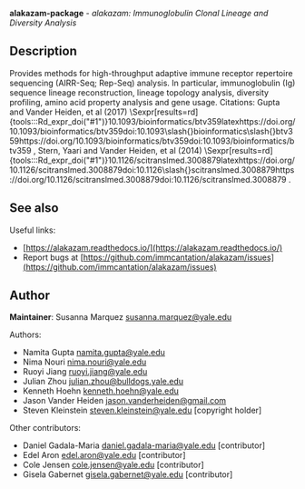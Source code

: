 **alakazam-package** - *alakazam: Immunoglobulin Clonal Lineage and Diversity Analysis*

Description
--------------------

Provides methods for high-throughput adaptive immune receptor repertoire sequencing (AIRR-Seq; Rep-Seq) analysis. In particular, immunoglobulin (Ig) sequence lineage reconstruction, lineage topology analysis, diversity profiling, amino acid property analysis and gene usage. Citations: Gupta and Vander Heiden, et al (2017) \Sexpr[results=rd]{tools:::Rd_expr_doi("#1")}10.1093/bioinformatics/btv359latexhttps://doi.org/10.1093/bioinformatics/btv359doi:10.1093\slash{}bioinformatics\slash{}btv359https://doi.org/10.1093/bioinformatics/btv359doi:10.1093/bioinformatics/btv359
, Stern, Yaari and Vander Heiden, et al (2014) \Sexpr[results=rd]{tools:::Rd_expr_doi("#1")}10.1126/scitranslmed.3008879latexhttps://doi.org/10.1126/scitranslmed.3008879doi:10.1126\slash{}scitranslmed.3008879https://doi.org/10.1126/scitranslmed.3008879doi:10.1126/scitranslmed.3008879
.








See also
-------------------

Useful links:

+  [https://alakazam.readthedocs.io/](https://alakazam.readthedocs.io/)
+  Report bugs at [https://github.com/immcantation/alakazam/issues](https://github.com/immcantation/alakazam/issues)





Author
-------------------

**Maintainer**: Susanna Marquez [susanna.marquez@yale.edu](mailto:susanna.marquez@yale.edu)

Authors:

+  Namita Gupta [namita.gupta@yale.edu](mailto:namita.gupta@yale.edu)
+  Nima Nouri [nima.nouri@yale.edu](mailto:nima.nouri@yale.edu)
+  Ruoyi Jiang [ruoyi.jiang@yale.edu](mailto:ruoyi.jiang@yale.edu)
+  Julian Zhou [julian.zhou@bulldogs.yale.edu](mailto:julian.zhou@bulldogs.yale.edu)
+  Kenneth Hoehn [kenneth.hoehn@yale.edu](mailto:kenneth.hoehn@yale.edu)
+  Jason Vander Heiden [jason.vanderheiden@gmail.com](mailto:jason.vanderheiden@gmail.com)
+  Steven Kleinstein [steven.kleinstein@yale.edu](mailto:steven.kleinstein@yale.edu) [copyright holder]


Other contributors:

+  Daniel Gadala-Maria [daniel.gadala-maria@yale.edu](daniel.gadala-maria@yale.edu) [contributor]
+  Edel Aron [edel.aron@yale.edu](edel.aron@yale.edu) [contributor]
+  Cole Jensen [cole.jensen@yale.edu](cole.jensen@yale.edu) [contributor]
+  Gisela Gabernet [gisela.gabernet@yale.edu](gisela.gabernet@yale.edu) [contributor]






